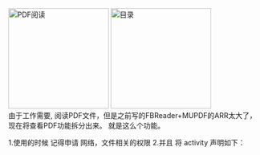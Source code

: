 <div>
<img src="https://github.com/lurongshuang/FBReader-Mupdf_library/blob/master/image/1.png" width="200" alt="PDF阅读" />
<img src="https://github.com/lurongshuang/FBReader-Mupdf_library/blob/master/image/8.png" width="200" alt="目录" />
</div>
由于工作需要, 阅读PDF文件，但是之前写的FBReader+MUPDF的ARR太大了，现在将查看PDF功能拆分出来。
就是这么个功能。


1.使用的时候 记得申请 网络，文件相关的权限
2.并且 将 activity 声明如下：

  <!--pdf-->
  <activity android:name="com.artifex.mupdfdemo.MarkLineActivity" >
  </activity>
  <activity
      android:name="com.artifex.mupdfdemo.bookmark.BookMark"
      android:theme="@style/Theme.AppCompat.NoActionBar" >
  </activity>
  <activity
      android:name="com.artifex.mupdfdemo.MuPDFActivity"
      android:theme="@android:style/Theme.Light.NoTitleBar.Fullscreen">
  </activity>
  <activity
      android:name="com.artifex.mupdfdemo.OutlineActivity"
      android:label="@string/outline_title"
      android:theme="@style/Theme.AppCompat.NoActionBar" >
  </activity>
  <activity
      android:name="com.artifex.mupdfdemo.PrintDialogActivity"
      android:label="@string/print"
      android:theme="@style/Theme.AppCompat.NoActionBar" >
  </activity>
  <activity android:name="com.artifex.mupdfdemo.NetWorkPDF.NetDowActivity"
      android:theme="@style/Theme.AppCompat.Dialog"
      ></activity>
  <!--pdf-->
